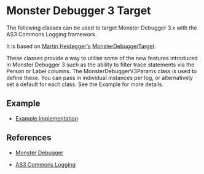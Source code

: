 Monster Debugger 3 Target
================================

The following classes can be used to target Monster Debugger 3.x with the AS3 Commons Logging framework.

It is based on [Martin Heidegger's](http://www.leichtgewicht.at/654/architecting-as3commons-logging/) [MonsterDebuggerTarget](http://code.google.com/p/as3-commons/source/browse/branches/martin.heidegger/as3-commons-logging/src/main/actionscript/org/as3commons/logging/setup/target/MonsterDebuggerTarget.as?r=812).

These classes provide a way to utilise some of the new features introduced in Monster Debugger 3 such as the ability to filter trace statements via the Person or Label columns.
The MonsterDebuggerV3Params class is used to define these. You can pass in individual instances per log, or alternatively set a default for each class. See the Example for more details.

Example
-------------------------

* [Example Implementation](https://github.com/ReDrUm/as3-commons-logging/blob/master/example/)

References
-------------------------

* [Monster Debugger](http://demonsterdebugger.com)

* [AS3 Commons Logging](http://www.as3commons.org/as3-commons-logging/)